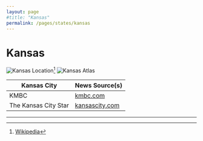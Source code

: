 ```yaml
---
layout: page
#title: "Kansas"
permalink: /pages/states/kansas
---
```

# Kansas

![Kansas Location](https://upload.wikimedia.org/wikipedia/commons/a/a6/Kansas_in_United_States.svg)[^1]
![Kansas Atlas](https://upload.wikimedia.org/wikipedia/commons/4/46/National-atlas-kansas.PNG)

| Kansas City | News Source(s) |
| ----------- |----------------|
| KMBC | [kmbc.com](http://www.kmbc.com) |
| The Kansas City Star | [kansascity.com](kansascity.com) |


---

[^1]:[Wikipedia](https://en.wikipedia.org/wiki/Kansas)